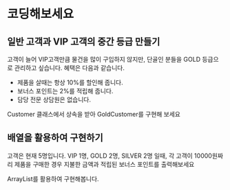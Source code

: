 # 코딩해보세요
## 일반 고객과 VIP 고객의 중간 등급 만들기
고객이 늘어 VIP고객만큼 물건을 많이 구입하지 않지만, 단골인 분들을 GOLD 등급으로 관리하고 싶습니다. 혜택은 다음과 같습니다.

- 제품을 살때는 항상 10%를 할인해 줍니다.
- 보너스 포인트는 2%를 적립해 줍니다.
- 담당 전문 상담원은 없습니다.

Customer 클래스에서 상속을 받아 GoldCustomer를 구현해 보세요

## 배열을 활용하여 구현하기
고객은 현재 5명입니다. VIP 1명, GOLD 2명, SILVER 2명 일때, 각 고객이 10000원짜리 제품을 구매한 경우 지불한 금액과 적립된 보너스 포인트를 출력해보세요

ArrayList를 활용하여 구현해봅니다. 